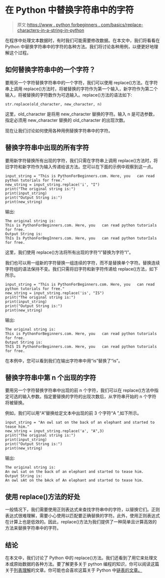# 在 Python 中替换字符串中的字符

> 原文:[https://www . python forbeginners . com/basics/replace-characters-in-a-string-in-python](https://www.pythonforbeginners.com/basics/replace-characters-in-a-string-in-python)

在程序中处理文本数据时，有时我们可能需要修改数据。在本文中，我们将看看在 Python 中替换字符串中的字符的各种方法。我们将讨论各种用例，以便更好地理解这个过程。

## 如何替换字符串中的一个字符？

要用另一个字符替换字符串中的一个字符，我们可以使用 replace()方法。在字符串上调用 replace()方法时，将被替换的字符作为第一个输入，新字符作为第二个输入，将被替换的字符数作为可选输入。replace()方法的语法如下:

`str.replace(old_character, new_character, n)`

这里，old_character 是将用 new_character 替换的字符。输入 n 是可选参数，指定必须用 new_character 替换的 old_character 的出现次数。

现在让我们讨论如何使用各种用例替换字符串中的字符。

## 替换字符串中出现的所有字符

要用新字符替换所有出现的字符，我们只需在字符串上调用 replace()方法时，将旧字符和新字符作为输入传递给该方法。您可以在下面的示例中观察到这一点。

```
input_string = "This is PythonForBeginners.com. Here, you   can read python tutorials for free."
new_string = input_string.replace('i', "I")
print("The original string is:")
print(input_string)
print("Output String is:")
print(new_string) 
```

输出:

```
The original string is:
This is PythonForBeginners.com. Here, you   can read python tutorials for free.
Output String is:
ThIs Is PythonForBegInners.com. Here, you   can read python tutorIals for free.
```

这里，我们使用 replace()方法将所有出现的字符“I”替换为字符“I”。

我们也可以用一组新的字符替换一组连续的字符，而不是替换单个字符。替换连续字符组的语法保持不变。我们只需将旧字符和新字符传递给 replace()方法，如下所示。

```
input_string = "This is PythonForBeginners.com. Here, you   can read python tutorials for free."
new_string = input_string.replace('is', "IS")
print("The original string is:")
print(input_string)
print("Output String is:")
print(new_string) 
```

输出:

```
The original string is:
This is PythonForBeginners.com. Here, you   can read python tutorials for free.
Output String is:
ThIS IS PythonForBeginners.com. Here, you   can read python tutorials for free. 
```

在本例中，您可以看到我们在输出字符串中用“is”替换了“is”。

## 替换字符串中第 n 个出现的字符

要用另一个字符替换字符串中出现的前 n 个字符，我们可以在 replace()方法中指定可选的输入参数。指定要替换的字符的出现次数后，从字符串开始的 n 个字符将被替换。

例如，我们可以用“A”替换给定文本中出现的前 3 个字符“A ”,如下所示。

```
input_string = "An owl sat on the back of an elephant and started to tease him."
new_string = input_string.replace('a', "A",3)
print("The original string is:")
print(input_string)
print("Output String is:")
print(new_string) 
```

输出:

```
The original string is:
An owl sat on the back of an elephant and started to tease him.
Output String is:
An owl sAt on the bAck of An elephant and started to tease him. 
```

## 使用 replace()方法的好处

一般情况下，我们需要使用正则表达式来查找字符串中的字符，以替换它们。正则表达式很难理解，需要小心使用以匹配要正确替换的字符。此外，使用正则表达式在计算上也是低效的。因此，replace()方法为我们提供了一种简单且计算高效的方法来替换字符串中的字符。

## 结论

在本文中，我们讨论了 Python 中的 replace()方法。我们还看到了用它来处理文本或原始数据的各种方法。要了解更多关于 python 编程的知识，你可以阅读这篇关于[列表理解](https://www.pythonforbeginners.com/basics/list-comprehensions-in-python)的文章。你可能也会喜欢这篇关于 Python 中[链表的文章。](https://www.pythonforbeginners.com/lists/linked-list-in-python)